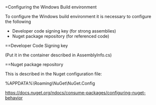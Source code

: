 =Configuring the Windows Build environment

To configure the Windows build environment it is necessary to configure the following

* Developer code signing key (for strong assemblies)
* Nuget package repository (for referenced code)


==Developer Code Signing key

(Put it in the container described in AssemblyInfo.cs)


==Nuget package repository

This is described in the Nuget configuration file:

 %APPDATA%\Roaming\NuGet\NuGet.Config 


 https://docs.nuget.org/ndocs/consume-packages/configuring-nuget-behavior

